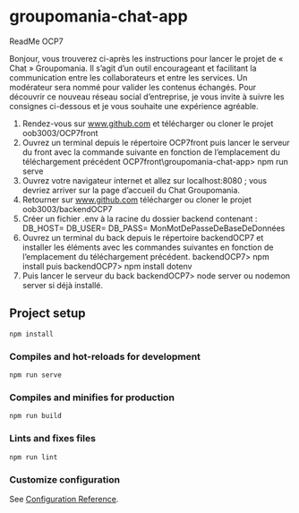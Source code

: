 # groupomania-chat-app

ReadMe OCP7

Bonjour, vous trouverez ci-après les instructions pour lancer le projet de « Chat » Groupomania.
Il s’agit d’un outil encourageant et facilitant la communication entre les collaborateurs et entre les services. Un modérateur sera nommé pour valider les contenus échangés.
Pour découvrir ce nouveau réseau social d’entreprise, je vous invite à suivre les consignes ci-dessous et je vous souhaite une expérience agréable.

1)	Rendez-vous sur www.github.com et télécharger ou cloner le projet oob3003/OCP7front 
2)	Ouvrez un terminal depuis le répertoire OCP7front puis lancer le serveur du front avec la commande suivante en fonction de l’emplacement du téléchargement précédent
 OCP7front\groupomania-chat-app> npm run serve 
3)	Ouvrez votre navigateur internet et allez sur localhost:8080 ; vous devriez arriver sur la page d’accueil du Chat Groupomania.
4)	Retourner sur www.github.com télécharger ou cloner le projet oob3003/backendOCP7
5)	Créer un fichier .env à la racine du dossier backend contenant :
DB_HOST=
DB_USER=
DB_PASS= MonMotDePasseDeBaseDeDonnées
6)	Ouvrez un terminal du back depuis le répertoire backendOCP7 et installer les éléments avec les commandes suivantes en fonction de l’emplacement du téléchargement précédent.
backendOCP7> npm install
puis
backendOCP7> npm install dotenv
7)	Puis lancer le serveur du back
backendOCP7> node server ou nodemon server si déjà installé.



## Project setup
```
npm install
```

### Compiles and hot-reloads for development
```
npm run serve
```

### Compiles and minifies for production
```
npm run build
```

### Lints and fixes files
```
npm run lint
```

### Customize configuration
See [Configuration Reference](https://cli.vuejs.org/config/).
